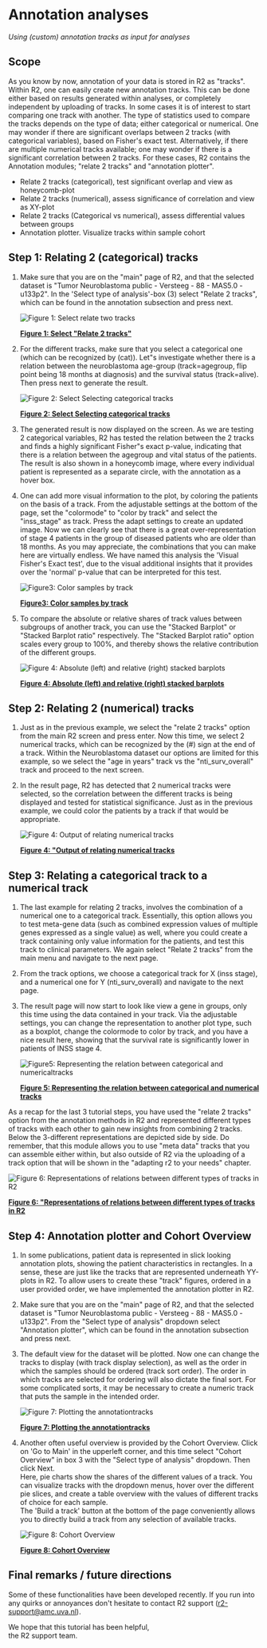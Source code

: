 <a id="annotation_analyses"> </a>

Annotation analyses
===================



*Using (custom) annotation tracks as input for analyses*





Scope
-----



As you know by now, annotation of your data is stored in R2 as "tracks".
Within R2, one can easily create new annotation tracks. This can be done
either based on results generated within analyses, or completely
independent by uploading of tracks. In some cases it is of interest to
start comparing one track with another. The type of statistics used to
compare the tracks depends on the type of data; either categorical or
numerical. One may wonder if there are significant overlaps between 2
tracks (with categorical variables), based on Fisher's exact test.
Alternatively, if there are multiple numerical tracks available; one may
wonder if there is a significant correlation between 2 tracks. For these
cases, R2 contains the Annotation modules; "relate 2 tracks" and
"annotation plotter".



-   Relate 2 tracks (categorical), test significant overlap and view as
    honeycomb-plot
-   Relate 2 tracks (numerical), assess significance of correlation and
    view as XY-plot
-   Relate 2 tracks (Categorical vs numerical), assess differential
    values between groups
-   Annotation plotter. Visualize tracks within sample cohort





Step 1: Relating 2 (categorical) tracks
------------------------------------------------

1. Make sure that you are on the "main" page of R2, and that the
    selected dataset is "Tumor Neuroblastoma public - Versteeg - 88 -
    MAS5.0 - u133p2". In the 'Select type of analysis'-box (3) select
    "Relate 2 tracks", which can be found in the annotation subsection
    and press next.
    
    ![](_static/images/Annotation/AnnotationAnalyses_relatev1.png "Figure 1: Select relate two tracks")
	
    [**Figure 1: Select "Relate 2 tracks"**](_static/images/AnnotationAnalyses_relate.png)
	
2. For the different tracks, make sure that you select a categorical
    one (which can be recognized by (cat)). Let"s investigate whether
    there is a relation between the neuroblastoma age-group
    (track=agegroup, flip point being 18 months at diagnosis) and the
    survival status (track=alive). Then press next to generate
    the result.
    
    ![](_static/images/Annotation/AnnotationAnalyses_adjustv1.png "Figure 2: Select Selecting categorical tracks")
	
    [**Figure 2: Select Selecting categorical tracks**](_static/images/Annotation/AnnotationAnalyses_adjustv1.png)
	
3. The generated result is now displayed on the screen. As we are
    testing 2 categorical variables, R2 has tested the relation between
    the 2 tracks and finds a highly significant Fisher"s exact p-value,
    indicating that there is a relation between the agegroup and vital
    status of the patients. The result is also shown in a honeycomb
    image, where every individual patient is represented as a separate
    circle, with the annotation as a hover box.

4. One can add more visual information to the plot, by coloring the
    patients on the basis of a track. From the adjustable settings at
    the bottom of the page, set the "colormode" to "color by track" and
    select the "inss\_stage" as track. Press the adapt settings to
    create an updated image. Now we can clearly see that there is a
    great over-representation of stage 4 patients in the group of
    diseased patients who are older than 18 months. As you may appreciate, the combinations that you can make here are virtually endless. We have named this analysis the 'Visual Fisher's Exact test', due to the visual additional insights that it provides over the 'normal' p-value that can be interpreted for this test.

    ![](_static/images/AnnotationAnalyses_colorsamples.png "Figure3: Color samples by track")
	
    [**Figure3: Color samples by track**](_static/images/AnnotationAnalyses_colorsamples.png)
	
5. To compare the absolute or relative shares of track values between subgroups of another track, you can use the "Stacked
   Barplot" or "Stacked Barplot ratio" respectively. The "Stacked Barplot ratio" option scales every group to 100%, and thereby shows the relative contribution of the different groups.
  
    ![](_static/images/AnnotationAnalyses_StackedBarplot.png "Figure 4: Absolute (left) and relative (right) stacked barplots")
	
    [**Figure 4: Absolute (left) and relative (right) stacked barplots**](_static/images/AnnotationAnalyses_StackedBarplot.png)



Step 2: Relating 2 (numerical) tracks
----------------------------------------------

1.  Just as in the previous example, we select the "relate 2 tracks"
    option from the main R2 screen and press enter. Now this time, we
    select 2 numerical tracks, which can be recognized by the (\#) sign
    at the end of a track. Within the Neuroblastoma dataset our options
    are limited for this example, so we select the "age in years" track
    vs the "nti\_surv\_overall" track and proceed to the next screen.
2.  In the result page, R2 has detected that 2 numerical tracks were
    selected, so the correlation between the different tracks is being
    displayed and tested for statistical significance. Just as in the
    previous example, we could color the patients by a track if that
    would be appropriate.

	![](_static/images/AnnotationAnalyse_relatetracks_v1.png "Figure 4: Output of relating numerical tracks")
	
	[**Figure 4: "Output of relating numerical tracks**](_static/images/AnnotationAnalyse_relatetracks_v1.png)
	





Step 3: Relating a categorical track to a numerical track
------------------------------------------------------------------

1.  The last example for relating 2 tracks, involves the combination of
    a numerical one to a categorical track. Essentially, this option
    allows you to test meta-gene data (such as combined expression
    values of multiple genes expressed as a single value) as well, where
    you could create a track containing only value information for the
    patients, and test this track to clinical parameters. We again
    select "Relate 2 tracks" from the main menu and navigate to the
    next page.
2.  From the track options, we choose a categorical track for X (inss
    stage), and a numerical one for Y (nti\_surv\_overall) and navigate
    to the next page.
3.  The result page will now start to look like view a gene in groups,
    only this time using the data contained in your track. Via the
    adjustable settings, you can change the representation to another
    plot type, such as a boxplot, change the colormode to color by
    track, and you have a nice result here, showing that the survival
    rate is significantly lower in patients of INSS stage 4.

	![](_static/images/AnnotationAnalyse_relationnumcat.png "Figure5: Representing the relation between categorical and numericaltracks")
	
	[**Figure 5: Representing the relation between categorical and numerical tracks**](_static/images/AnnotationAnalyse_relationnumcat.png)
	


As a recap for the last 3 tutorial steps, you have used the "relate 2
tracks" option from the annotation methods in R2 and represented
different types of tracks with each other to gain new insights from
combining 2 tracks. Below the 3-different representations are depicted
side by side. Do remember, that this module allows you to use "meta
data" tracks that you can assemble either within, but also outside of R2
via the uploading of a track option that will be shown in the "adapting
r2 to your needs" chapter.

![](_static/images/AnnotationAnalyse_representation.png "Figure 6: Representations of relations between different types of tracks in R2")

[**Figure 6: "Representations of relations between different types of tracks in R2**](_static/images/AnnotationAnalyse_representation.png)
	


Step 4: Annotation plotter and Cohort Overview
-----------------------------------

1.  In some publications, patient data is represented in slick looking
    annotation plots, showing the patient characteristics in rectangles.
    In a sense, these are just like the tracks that are represented
    underneath YY-plots in R2. To allow users to create these "track"
    figures, ordered in a user provided order, we have implemented the
    annotation plotter in R2.
2.  Make sure that you are on the "main" page of R2, and that the
    selected dataset is "Tumor Neuroblastoma public - Versteeg - 88 -
    MAS5.0 - u133p2". From the "Select type of analysis" dropdown select
    "Annotation plotter", which can be found in the annotation
    subsection and press next.
3.  The default view for the dataset will be plotted. Now one can change
    the tracks to display (with track display selection), as well as the
    order in which the samples should be ordered (track sort order). The
    order in which tracks are selected for ordering will also dictate
    the final sort. For some complicated sorts, it may be necessary to
    create a numeric track that puts the sample in the intended order.

	![](_static/images/AnnotationAnalyse_plotting.png "Figure 7: Plotting the annotationtracks")
	
	[**Figure 7: Plotting the annotationtracks**](_static/images/AnnotationAnalyse_plotting.png)
	
5.  Another often useful overview is provided by the Cohort Overview. Click on 'Go to Main' in the upperleft corner,
and this time select "Cohort Overview" in box 3 with the "Select type of analysis" dropdown. Then click Next.  
Here, pie charts show the shares of the different values of a track. You can visualize tracks with the dropdown menus, 
hover over the different pie slices, and create a table overview with the values of different tracks of choice for each sample.  
The 'Build a track' button at the bottom of the page conveniently allows you to directly build a track from any selection of available tracks. 

	![](_static/images/AnnotationAnalyses_CohortOverview.png "Figure 8: Cohort Overview")
	
	[**Figure 8: Cohort Overview**](_static/images/AnnotationAnalyses_CohortOverview.png)





Final remarks / future directions
---------------------------------



Some of these functionalities have been developed recently. If you run
into any quirks or annoyances don't hesitate to contact R2 support
(r2-support@amc.uva.nl).  
  
  
We hope that this tutorial has been helpful,  
the R2 support team.






